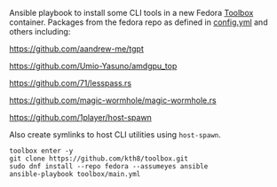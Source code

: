 Ansible playbook to install some CLI tools in a new Fedora [Toolbox](https://containertoolbx.org/) container. Packages from the fedora repo as defined in [config.yml](./config.yml) and others including:

https://github.com/aandrew-me/tgpt

https://github.com/Umio-Yasuno/amdgpu_top

https://github.com/71/lesspass.rs

https://github.com/magic-wormhole/magic-wormhole.rs

https://github.com/1player/host-spawn

Also create symlinks to host CLI utilities using `host-spawn`.

```shell
toolbox enter -y
git clone https://github.com/kth8/toolbox.git
sudo dnf install --repo fedora --assumeyes ansible
ansible-playbook toolbox/main.yml
```
